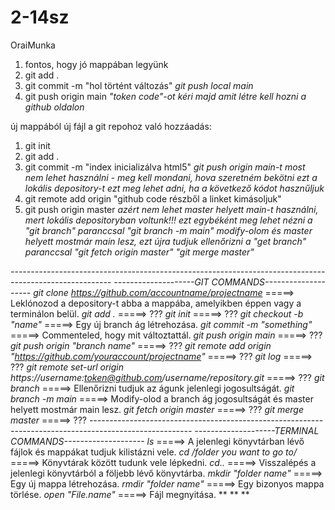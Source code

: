 # 2-14sz
OraiMunka
1. fontos, hogy jó mappában legyünk
2. git add .
3. git commit -m "hol történt változás"
*git push local main*
4. git push origin main
*"token code"-ot kéri majd amit létre kell hozni a github oldalon*


új mappából új fájl a git repohoz való hozzáadás:
1. git init
2. git add .
3. git commit -m "index inicializálva html5"
  *git push origin main-t most nem lehet használni - meg kell mondani, hova szeretném bekötni ezt a lokális depository-t*
  *ezt meg lehet adni, ha a következő kódot hasznűljuk*
4. git remote add origin "github code részből a linket kimásoljuk"
5. git push origin master *azért nem lehet master helyett main-t használni, mert lokális depositoryban voltunk!!!*
   *ezt egybéként meg lehet nézni a "git branch" paranccsal*
   *"git branch -m main" modify-olom és master helyett mostmár main lesz, ezt újra tudjuk ellenőrizni a "get branch" paranccsal*
   *"git fetch origin master"*
   *"git merge master"*

*-------------------------------------------------------------------------------------------------------*
*--------------------GIT COMMANDS--------------------*
*git clone https://github.com/accountname/projectname* =====> Leklónozod a depository-t abba a mappába, amelyikben éppen vagy a terminálon belül.
*git add .* =====> ???
*git init* =====> ???
*git checkout -b "name"* =====> Egy új branch ág létrehozása.
*git commit -m "something"* =====> Commenteled, hogy mit változtattál.
*git push origin main* =====> ???
*git push origin "branch name"* =====> ???
*git remote add origin "https://github.com/youraccount/projectname"* =====> ???
*git log* =====> ???
*git remote set-url origin https://username:token@github.com/username/repository.git* =====> ???
*git branch* =====> Ellenőrizni tudjuk az águnk jelenlegi jogosultságát.
*git branch -m main* =====> Modify-olod a branch ág jogosultságát és master helyett mostmár main lesz.
*git fetch origin master* =====> ???
*git merge master* =====> ???
*-------------------------------------------------------------------------------------------------------*
*--------------------TERMINAL COMMANDS--------------------*
*ls* =====> A jelenlegi könyvtárban lévő fájlok és mappákat tudjuk kilistázni vele.
*cd /folder you want to go to/* =====> Könyvtárak között tudunk vele lépkedni.
*cd..* =====> Visszalépés a jelenlegi könyvtárból a följebb lévő könyvtárba.
*mkdir "folder name"* =====> Egy új mappa létrehozása.
*rmdir "folder name"* =====> Egy bizonyos mappa törlése.
*open "File.name"* =====> Fájl megnyitása.
**
**
**
